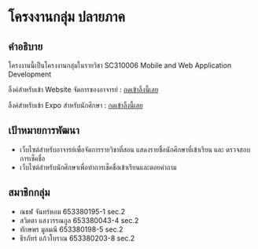 # โครงงานกลุ่ม ปลายภาค

## คำอธิบาย
โครงงานนี้เป็นโครงงานกลุ่มในรายวิชา SC310006 Mobile and Web Application Development

ลิ้งค์สำหรับเข้า Website จัดการของอาจารย์ : [กดเข้าลิ้งนี้เลย](https://6533801951.github.io/MoblieWebProject/Web/index.html)


ลิ้งค์สำหรับเข้า Expo สำหรับนักศึกษา : [กดเข้าลิ้งนี้เลย](https://expo.dev/preview/update?message=update%204&updateRuntimeVersion=1.0.0&createdAt=2025-03-09T15%3A06%3A44.693Z&slug=exp&projectId=797a140e-9451-4f3c-a231-1d67fea5e0e0&group=4a9bcbf1-b3ce-4f0d-a95b-9cf4b0dac2d8)

## เป้าหมายการพัฒนา
- เว็บไซต์สำหรับอาจารย์เพื่อจัดการรายวิชาที่สอน แสดงรายชื่อนักศึกษาที่เข้าเรียน และ ตรวจสอบการเช็คชื่อ
- เว็บไซต์สำหรับนักศึกษาเพื่อทำการเช็คชื่อเข้าเรียนและตอยคำถาม        

## สมาชิกกลุ่ม
- ณธฬ     จันทร์หอม    653380195-1   sec.2
- สวิตตา แสงวรรณกูล  653380043-4   sec.2
- ทักษพร  มูลมณี  653380198-5  sec.2
- ธีรภัทร์  แก้วโบราณ  653380203-8  sec.2

